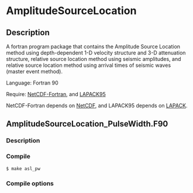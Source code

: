 # AmplitudeSourceLocation

## Description
A fortran program package that contains the Amplitude Source Location method using depth-dependent
1-D velocity structure and 3-D attenuation structure, relative source location method using seismic
amplitudes, and relative source location method using arrival times of seismic waves (master event method).

Language: Fortran 90

Require: [NetCDF-Fortran](https://www.unidata.ucar.edu/software/netcdf/docs-fortran/index.html "NetCDF-Fortran"),
and [LAPACK95](http://www.netlib.org/lapack95/ "LAPACK95")

NetCDF-Fortran depends on [NetCDF](https://www.unidata.ucar.edu/software/netcdf/),
and LAPACK95 depends on [LAPACK](http://www.netlib.org/lapack/). 

## AmplitudeSourceLocation_PulseWidth.F90
### Description

### Compile
    $ make asl_pw

### Compile options

<!--
## Search parameters
Almost all the parameters are hard coded in AmplitudeSourceLocation_PulseWidth.F90 except velocity and attenuation
structure in set_velocity_model.F90.

All the stations used in this analysis should be within the search range, because the ray tracing will be stopped when the ray
reaches to the border of the search range.

## Compile
    $ make asl_pw

To use WIN-format file as an input waveform, set -DWIN at $DEFS in Makefile.

## Usage
If sac-formatted waveform files are used,

    $ ./asl_pw sacfile_index dem_grdfile ot_begin(sec) ot_end(sec) ot_shift(sec) rms_time_window(sec) resultdir result_file_name(txt)

or

    $ ./asl_pw winfile win_chfile dem_grdfile ot_begin(sec) ot_end(sec) ot_shift(sec) rms_time_window(sec) resultdir result_file_name(txt)

when win-formatted file are used. "ot_begin" and "ot_end" are the time in second measured from the beginning of the waveforms.
These two variables define the search range in time dimension.

In case of sac files, filenames are generated as trim(sacfile_index) // trim(station_name) // trim(sacfile_extension).
To use win file as the input waveform file, give channel ids to st_winch in AmplitudeSourceLocation_PulseWidth.F90.

Many netcdf-format grdfiles are generated in resultdir. These files give three slices (horizontal, longitudinal and latitudinal)
of residual distribution in each assumed origin time. The perl script "plot_min_err.pl" plots them.

## Parallelization
I have parallelized where travel time and pulse width table are made by using OpenMP. If homogeneous velocity
and attenuation structures are adopted, calculation time seems to be reasonably small even if no parallelization,
however, I recommend to use OpenMP when 1D velocity structure is adopted. In this program, I have adopted grid search with ray
shooting as ray tracing method, so making travel time table is time-consuming work.

Grid search section to find minimum residual is also parallelized using OpenMP.

# AmplitudeSourceLocation_masterevent
## Description
Relative location estimation using seismic amplitude.

Input files format: txt files except topography file (netcdf format)

Language: Fortran 90

Require: Lapack (dgels, dgetrf, dgetri), netcdf-fortran

## Compile
    $ make asl_masterevent

## Usage
    $ ./asl_masterevent (dem_grdfile) (station_param_file) (masterevent_param_file) (subevent_param_file) (result_file)

### station_param_file
example:

    5                                  #(number of stations)
    143.9775 43.3797  -0.68 V.MEAB 0.0 #(longitude, latitude, depth, and traveltime correction of 1st station)
    143.9867 43.3955  -0.74 V.MEAA 0.0 #(longitude, latitude, depth, and traveltime correction of 2nd station)
    144.0017 43.3818  -1.27 V.PMNS 0.0
    144.0042 43.3903  -1.28 V.NSYM 0.0
    144.0160 43.3695  -1.10 V.MNDK 0.0

The program reads 1st column of 1st row, and initial three columns of 2nd, 3rd, ... rows, and station names shown in 4th column of the example are not required when the text-formatted subevent amplitude data file is used as an input. If win-formatted (set -DWIN) or sac-formmated (set -DSAC) waveform files are used, the 4th and 5th columns are required.

### masterevent_param_file
example:

    # V.MEAB V.MEAA V.PMNS V.NSYM V.MNDK 
    144.0040 43.3750 0.20
    0.1621667E+00   0.5075075E-01   0.5697313E+00   0.2616340E+00   0.6868658E+00 305.0

1st row is a comment row. The row is required but the program read nothing from it. 2nd row is the location (longitude, latitude, and depth) of the reference event. 3rd row is the observed amplitudes of the reference event at stations. The order of the colomn must be the same as the order in the station_param_file. In this example, I use five stations, and 6th column is a comment. The program does not read 6th (in this case) column.

### subevent_param_file (text-formatted)
example:

    # V.MEAB V.MEAA V.PMNS V.NSYM V.MNDK
    73
    0.1621667E+00   0.5075075E-01   0.5697313E+00   0.2616340E+00   0.6868658E+00 305.0
    0.3181189E+00   0.9961827E-01   0.1068634E+01   0.4623199E+00   0.1426192E+01 320.0
    0.3297203E+00   0.1030206E+00   0.1135651E+01   0.4856689E+00   0.1504472E+01 335.0
    0.2320133E+00   0.7649654E-01   0.9502479E+00   0.4577495E+00   0.1055511E+01 350.0
    0.2997828E+00   0.8911001E-01   0.1118786E+01   0.5874434E+00   0.9242919E+00 365.0
    0.4260274E+00   0.1247084E+00   0.1472605E+01   0.7220987E+00   0.1189853E+01 380.0
    0.6150443E+00   0.1840327E+00   0.2174562E+01   0.9410463E+00   0.1964966E+01 395.0
    0.7942829E+00   0.2412873E+00   0.2978328E+01   0.1199161E+01   0.2700312E+01 410.0
    0.1046234E+01   0.2917264E+00   0.3683274E+01   0.1501370E+01   0.3492446E+01 425.0
    0.1226578E+01   0.3338429E+00   0.4143188E+01   0.1755798E+01   0.4092168E+01 440.0
    0.1369444E+01   0.3949369E+00   0.5131268E+01   0.1944450E+01   0.4765992E+01 455.0

1st row is a comment raw. Same as the masterevent_param_file, this row is required. 2nd row is the number of subevents. 3rd, 4th, 5th, ..., row is the observed amplitudes of each subevent. Same as the masterevent_param_file, the order of the amplitudes musbe the same as the order in the station_param_file. 6th (in this case) row is a comment.

If AMP_TXT is defined when you compile AmplitudeSourceLocation_Pulsewidth.F90, the program outputs observed amplitude at each station as a txt file so that you can make the masterevent_param_file and subevent_param_file by editing it. Note that each observed amplitude made by AmplitudeSourceLocation_Pulsewidth.F90 depends on the location of each event so that if the estimated location by AmplitudeSourceLocation_Pulsewidth.F90 is not appropriate, the text file made by the program would not be appropriate. Consider defining WITHOUT_TTIME when compile the program and taking a long time window for calculating RMS amplitude to neglect the effect of travel time. 

# TraveltimeSourceLocation_masterevent
## Description
Relative location estimation using either P- or S-wave arrival times.

Input files format: txt files except topography file (netcdf format)

Language: Fortran 90

Require: Lapack (dgels, dgetrf, dgetri), netcdf-fortran

## Compile
    $ make ttime_masterevent

## Usage
    $ ./ttime_masterevent (dem_grdfile) (station_param_file) (masterevent_param_file) (subevent_param_file) (result_file)

The formats of input files are the same as AmplitudeSourceLocation_masterevent.F90 except arrival times of P- or S-waves. Please check set_velocity_model.F90 to make observation and velocity model consistent with each other.

## License
MIT License except m_util.f90, m_win.f90, m_winch.f90 written by Takuto Maeda, calc_bpf_order.f90, calc_bpf_coef.f90, tandem1.f90 taken from Saito (1978).

### References
Kumagai et al., Amplitude Source Location Method With Depth-dependent Scattering and Attenuation Structures:
Application at Nevado del Ruiz Volcano, Colombia, JGR, 2019, doi: 10.1029/2019JB018156.

Saito, An automatic design algorithm for band selective recursive digital filters, Geophysical Prospecting (Butsuri Tanko), 31(4), 240-263, 1978. (In Japanese)

### Acknowledgments
I utilize a part of fwin source code written by Takuto Maeda (https://github.com/tktmyd/fwin).
Also, this project takes advantage of netCDF software developed by UCAR/Unidata (http://doi.org/10.5065/D6H70CW6).

I appreciate their efforts.

-->
